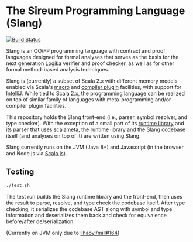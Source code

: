 # The Sireum Programming Language (Slang)

[![Build Status](https://travis-ci.org/sireum/slang.svg?branch=master)](https://travis-ci.org/sireum/slang)

Slang is an OO/FP programming language with contract and proof languages
designed for formal analyses that serves as the basis for the next generation
[Logika](http://logika.sireum.org) verifier and proof checker, as well as for other
formal method-based analysis techniques.

Slang is (currently) a subset of Scala 2.x with different memory models 
enabled via Scala's 
[macro](https://github.com/sireum/runtime/blob/master/macros/shared/src/main/scala/org/sireum/%24internal/Macro.scala) 
and  [compiler plugin](https://github.com/sireum/scalac-plugin) 
facilities, with support for [IntelliJ](https://github.com/sireum/intellij-injector).
While tied to Scala 2.x, the programming language can be realized
on top of similar family of languages with meta-programming 
and/or compiler plugin facilities.
  
This repository holds the Slang front-end 
(i.e., parser, symbol resolver, and type checker).
With the exception of a small part of its 
[runtime library](https://github.com/sireum/runtime) and its
parser that uses [scalameta](http://scalameta.org), 
the runtime library and the Slang codebase itself 
(and analyses on top of it) are written using Slang.

Slang currently runs on the JVM (Java 8+) and Javascript
(in the browser and Node.js via [Scala.js](http://scala-js.org)).

## Testing

```bash
./test.sh
```

The test run builds the Slang runtime library and the front-end,
then uses the result to parse, resolve, and type check the
codebase itself. After type checking, 
it serializes the codebase AST along with symbol and type information
and deserializes them back and check for equivalence before/after
de/serialization.

(Currently on JVM only due to [lihaoyi/mill#164](https://github.com/lihaoyi/mill/issues/164))

